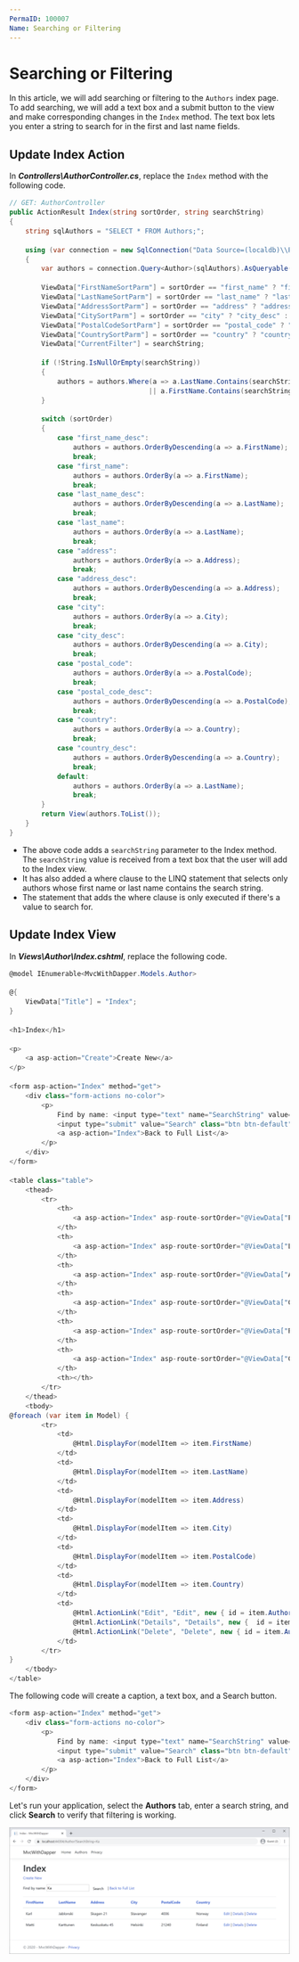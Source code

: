 ```yaml
---
PermaID: 100007
Name: Searching or Filtering
---
```


# Searching or Filtering

In this article, we will add searching or filtering to the `Authors` index page. To add searching, we will add a text box and a submit button to the view and make corresponding changes in the `Index` method. The text box lets you enter a string to search for in the first and last name fields. 

## Update Index Action

In ***Controllers\AuthorController.cs***, replace the `Index` method with the following code.

```csharp
// GET: AuthorController
public ActionResult Index(string sortOrder, string searchString)
{
    string sqlAuthors = "SELECT * FROM Authors;";

    using (var connection = new SqlConnection("Data Source=(localdb)\\ProjectsV13;Initial Catalog=AuthorDb;Trusted_Connection=True;MultipleActiveResultSets=true"))
    {
        var authors = connection.Query<Author>(sqlAuthors).AsQueryable();

        ViewData["FirstNameSortParm"] = sortOrder == "first_name" ? "first_name_desc" : "first_name";
        ViewData["LastNameSortParm"] = sortOrder == "last_name" ? "last_name_desc" : "last_name";
        ViewData["AddressSortParm"] = sortOrder == "address" ? "address_desc" : "address";
        ViewData["CitySortParm"] = sortOrder == "city" ? "city_desc" : "city";
        ViewData["PostalCodeSortParm"] = sortOrder == "postal_code" ? "postal_code_desc" : "postal_code";
        ViewData["CountrySortParm"] = sortOrder == "country" ? "country_desc" : "country";
        ViewData["CurrentFilter"] = searchString;

        if (!String.IsNullOrEmpty(searchString))
        {
            authors = authors.Where(a => a.LastName.Contains(searchString)
                                   || a.FirstName.Contains(searchString));
        }

        switch (sortOrder)
        {
            case "first_name_desc":
                authors = authors.OrderByDescending(a => a.FirstName);
                break;
            case "first_name":
                authors = authors.OrderBy(a => a.FirstName);
                break;
            case "last_name_desc":
                authors = authors.OrderByDescending(a => a.LastName);
                break;
            case "last_name":
                authors = authors.OrderBy(a => a.LastName);
                break;
            case "address":
                authors = authors.OrderBy(a => a.Address);
                break;
            case "address_desc":
                authors = authors.OrderByDescending(a => a.Address);
                break;
            case "city":
                authors = authors.OrderBy(a => a.City);
                break;
            case "city_desc":
                authors = authors.OrderByDescending(a => a.City);
                break;
            case "postal_code":
                authors = authors.OrderBy(a => a.PostalCode);
                break;
            case "postal_code_desc":
                authors = authors.OrderByDescending(a => a.PostalCode);
                break;
            case "country":
                authors = authors.OrderBy(a => a.Country);
                break;
            case "country_desc":
                authors = authors.OrderByDescending(a => a.Country);
                break;
            default:
                authors = authors.OrderBy(a => a.LastName);
                break;
        }
        return View(authors.ToList());
    }
}
```

 - The above code adds a `searchString` parameter to the Index method. The `searchString` value is received from a text box that the user will add to the Index view. 
 - It has also added a where clause to the LINQ statement that selects only authors whose first name or last name contains the search string. 
 - The statement that adds the where clause is only executed if there's a value to search for.

## Update Index View

In ***Views\Author\Index.cshtml***, replace the following code. 

```csharp
@model IEnumerable<MvcWithDapper.Models.Author>

@{
    ViewData["Title"] = "Index";
}

<h1>Index</h1>

<p>
    <a asp-action="Create">Create New</a>
</p>

<form asp-action="Index" method="get">
    <div class="form-actions no-color">
        <p>
            Find by name: <input type="text" name="SearchString" value="@ViewData["currentFilter"]" />
            <input type="submit" value="Search" class="btn btn-default" /> |
            <a asp-action="Index">Back to Full List</a>
        </p>
    </div>
</form>

<table class="table">
    <thead>
        <tr>
            <th>
                <a asp-action="Index" asp-route-sortOrder="@ViewData["FirstNameSortParm"]">@Html.DisplayNameFor(model => model.FirstName)</a>
            </th>
            <th>
                <a asp-action="Index" asp-route-sortOrder="@ViewData["LastNameSortParm"]">@Html.DisplayNameFor(model => model.LastName)</a>
            </th>
            <th>
                <a asp-action="Index" asp-route-sortOrder="@ViewData["AddressSortParm"]">@Html.DisplayNameFor(model => model.Address)</a>
            </th>
            <th>
                <a asp-action="Index" asp-route-sortOrder="@ViewData["CitySortParm"]">@Html.DisplayNameFor(model => model.City)</a>
            </th>
            <th>
                <a asp-action="Index" asp-route-sortOrder="@ViewData["PostalCodeSortParm"]">@Html.DisplayNameFor(model => model.PostalCode)</a>
            </th>
            <th>
                <a asp-action="Index" asp-route-sortOrder="@ViewData["CountrySortParm"]">@Html.DisplayNameFor(model => model.Country)</a>
            </th>
            <th></th>
        </tr>
    </thead>
    <tbody>
@foreach (var item in Model) {
        <tr>
            <td>
                @Html.DisplayFor(modelItem => item.FirstName)
            </td>
            <td>
                @Html.DisplayFor(modelItem => item.LastName)
            </td>
            <td>
                @Html.DisplayFor(modelItem => item.Address)
            </td>
            <td>
                @Html.DisplayFor(modelItem => item.City)
            </td>
            <td>
                @Html.DisplayFor(modelItem => item.PostalCode)
            </td>
            <td>
                @Html.DisplayFor(modelItem => item.Country)
            </td>
            <td>
                @Html.ActionLink("Edit", "Edit", new { id = item.AuthorId }) |
                @Html.ActionLink("Details", "Details", new {  id = item.AuthorId  }) |
                @Html.ActionLink("Delete", "Delete", new { id = item.AuthorId })
            </td>
        </tr>
}
    </tbody>
</table>

```

The following code will create a caption, a text box, and a Search button.

```csharp
<form asp-action="Index" method="get">
    <div class="form-actions no-color">
        <p>
            Find by name: <input type="text" name="SearchString" value="@ViewData["currentFilter"]" />
            <input type="submit" value="Search" class="btn btn-default" /> |
            <a asp-action="Index">Back to Full List</a>
        </p>
    </div>
</form>
```

Let's run your application, select the **Authors** tab, enter a search string, and click **Search** to verify that filtering is working.

<img src="images/searching-or-filtering-1.png">
